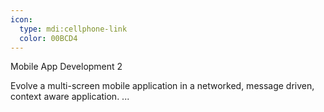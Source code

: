 ```yaml
---
icon:
  type: mdi:cellphone-link
  color: 00BCD4
---
```


Mobile App Development 2

Evolve a multi-screen mobile application in a networked, message driven, context aware application.  ... 
